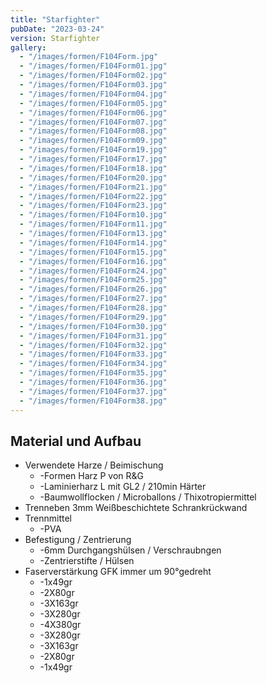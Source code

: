 ```yaml
---
title: "Starfighter"
pubDate: "2023-03-24"
version: Starfighter
gallery:
  - "/images/formen/F104Form.jpg"
  - "/images/formen/F104Form01.jpg"
  - "/images/formen/F104Form02.jpg"
  - "/images/formen/F104Form03.jpg"
  - "/images/formen/F104Form04.jpg"
  - "/images/formen/F104Form05.jpg"
  - "/images/formen/F104Form06.jpg"
  - "/images/formen/F104Form07.jpg"
  - "/images/formen/F104Form08.jpg"
  - "/images/formen/F104Form09.jpg"
  - "/images/formen/F104Form19.jpg"
  - "/images/formen/F104Form17.jpg"
  - "/images/formen/F104Form18.jpg"
  - "/images/formen/F104Form20.jpg"
  - "/images/formen/F104Form21.jpg"
  - "/images/formen/F104Form22.jpg"
  - "/images/formen/F104Form23.jpg"
  - "/images/formen/F104Form10.jpg"
  - "/images/formen/F104Form11.jpg"
  - "/images/formen/F104Form13.jpg"
  - "/images/formen/F104Form14.jpg"
  - "/images/formen/F104Form15.jpg"
  - "/images/formen/F104Form16.jpg"
  - "/images/formen/F104Form24.jpg"
  - "/images/formen/F104Form25.jpg"
  - "/images/formen/F104Form26.jpg"
  - "/images/formen/F104Form27.jpg"
  - "/images/formen/F104Form28.jpg"
  - "/images/formen/F104Form29.jpg"
  - "/images/formen/F104Form30.jpg"
  - "/images/formen/F104Form31.jpg"
  - "/images/formen/F104Form32.jpg"
  - "/images/formen/F104Form33.jpg"
  - "/images/formen/F104Form34.jpg"
  - "/images/formen/F104Form35.jpg"
  - "/images/formen/F104Form36.jpg"
  - "/images/formen/F104Form37.jpg"
  - "/images/formen/F104Form38.jpg"
---
```


## Material und Aufbau

- Verwendete Harze / Beimischung
  - -Formen Harz P von R&G
  - -Laminierharz L mit GL2 / 210min Härter
  - -Baumwollflocken / Microballons / Thixotropiermittel
- Trenneben 3mm Weißbeschichtete Schrankrückwand
- Trennmittel
  - -PVA
- Befestigung / Zentrierung
  - -6mm Durchgangshülsen / Verschraubngen
  - -Zentrierstifte / Hülsen
- Faserverstärkung GFK immer um 90°gedreht
  - -1x49gr
  - -2X80gr
  - -3X163gr
  - -3X280gr
  - -4X380gr
  - -3X280gr
  - -3X163gr
  - -2X80gr
  - -1x49gr
